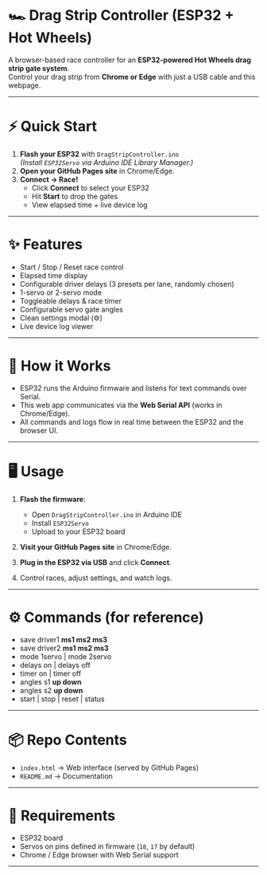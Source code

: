 # 🏎️ Drag Strip Controller (ESP32 + Hot Wheels)

A browser-based race controller for an **ESP32-powered Hot Wheels drag strip gate system**.  
Control your drag strip from **Chrome or Edge** with just a USB cable and this webpage.

---

# ⚡ Quick Start

1. **Flash your ESP32** with `DragStripController.ino`  
   *(Install `ESP32Servo` via Arduino IDE Library Manager.)*  
2. **Open your GitHub Pages site** in Chrome/Edge.  
3. **Connect → Race!**  
   - Click **Connect** to select your ESP32  
   - Hit **Start** to drop the gates  
   - View elapsed time + live device log  

---

# ✨ Features

- Start / Stop / Reset race control  
- Elapsed time display  
- Configurable driver delays (3 presets per lane, randomly chosen)  
- 1-servo or 2-servo mode  
- Toggleable delays & race timer  
- Configurable servo gate angles  
- Clean settings modal (⚙️)  
- Live device log viewer  

---

# 🚀 How it Works

- ESP32 runs the Arduino firmware and listens for text commands over Serial.  
- This web app communicates via the **Web Serial API** (works in Chrome/Edge).  
- All commands and logs flow in real time between the ESP32 and the browser UI.  

---

# 🖥️ Usage

1. **Flash the firmware**:  
   - Open `DragStripController.ino` in Arduino IDE  
   - Install `ESP32Servo`  
   - Upload to your ESP32 board  

2. **Visit your GitHub Pages site** in Chrome/Edge.  
3. **Plug in the ESP32 via USB** and click **Connect**.  
4. Control races, adjust settings, and watch logs.  

---

# ⚙️ Commands (for reference)

- save driver1 **ms1 ms2 ms3**
- save driver2 **ms1 ms2 ms3**
- mode 1servo | mode 2servo
- delays on | delays off
- timer on | timer off
- angles s1 **up down**
- angles s2 **up down**
- start | stop | reset | status

---

# 📦 Repo Contents

- `index.html` → Web interface (served by GitHub Pages)  
- `README.md` → Documentation  

---

# 🔧 Requirements

- ESP32 board  
- Servos on pins defined in firmware (`18`, `17` by default)  
- Chrome / Edge browser with Web Serial support  

---

